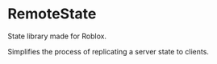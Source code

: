 # RemoteState
 
State library made for Roblox.

Simplifies the process of replicating a server state to clients.
